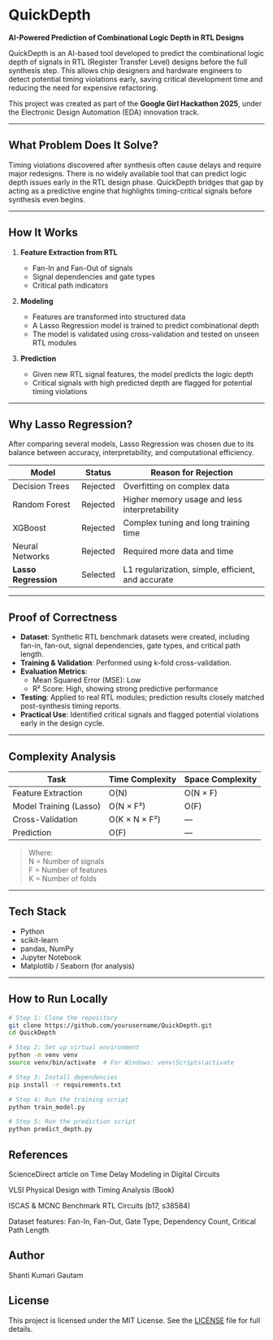 

# QuickDepth

**AI-Powered Prediction of Combinational Logic Depth in RTL Designs**

QuickDepth is an AI-based tool developed to predict the combinational logic depth of signals in RTL (Register Transfer Level) designs before the full synthesis step. This allows chip designers and hardware engineers to detect potential timing violations early, saving critical development time and reducing the need for expensive refactoring.

This project was created as part of the **Google Girl Hackathon 2025**, under the Electronic Design Automation (EDA) innovation track.

---

## What Problem Does It Solve?

Timing violations discovered after synthesis often cause delays and require major redesigns. There is no widely available tool that can predict logic depth issues early in the RTL design phase. QuickDepth bridges that gap by acting as a predictive engine that highlights timing-critical signals before synthesis even begins.

---

## How It Works

1. **Feature Extraction from RTL**
   - Fan-In and Fan-Out of signals
   - Signal dependencies and gate types
   - Critical path indicators

2. **Modeling**
   - Features are transformed into structured data
   - A Lasso Regression model is trained to predict combinational depth
   - The model is validated using cross-validation and tested on unseen RTL modules

3. **Prediction**
   - Given new RTL signal features, the model predicts the logic depth
   - Critical signals with high predicted depth are flagged for potential timing violations

---

## Why Lasso Regression?

After comparing several models, Lasso Regression was chosen due to its balance between accuracy, interpretability, and computational efficiency.

| Model           | Status    | Reason for Rejection                                |
|----------------|-----------|------------------------------------------------------|
| Decision Trees  |  Rejected | Overfitting on complex data                         |
| Random Forest   |  Rejected | Higher memory usage and less interpretability       |
| XGBoost         |  Rejected | Complex tuning and long training time               |
| Neural Networks |  Rejected | Required more data and time                         |
| **Lasso Regression** |  Selected | L1 regularization, simple, efficient, and accurate |

---

## Proof of Correctness

- **Dataset**: Synthetic RTL benchmark datasets were created, including fan-in, fan-out, signal dependencies, gate types, and critical path length.
- **Training & Validation**: Performed using k-fold cross-validation.
- **Evaluation Metrics**:
  - Mean Squared Error (MSE): Low
  - R² Score: High, showing strong predictive performance
- **Testing**: Applied to real RTL modules; prediction results closely matched post-synthesis timing reports.
- **Practical Use**: Identified critical signals and flagged potential violations early in the design cycle.

---

## Complexity Analysis

| Task                     | Time Complexity           | Space Complexity         |
|--------------------------|---------------------------|---------------------------|
| Feature Extraction       | O(N)                      | O(N × F)                  |
| Model Training (Lasso)   | O(N × F²)                 | O(F)                      |
| Cross-Validation         | O(K × N × F²)             | —                         |
| Prediction               | O(F)                      | —                         |

> Where:  
> N = Number of signals  
> F = Number of features  
> K = Number of folds

---

## Tech Stack

- Python
- scikit-learn
- pandas, NumPy
- Jupyter Notebook
- Matplotlib / Seaborn (for analysis)

---


## How to Run Locally

```bash
# Step 1: Clone the repository
git clone https://github.com/yourusername/QuickDepth.git
cd QuickDepth

# Step 2: Set up virtual environment
python -m venv venv
source venv/bin/activate  # For Windows: venv\Scripts\activate

# Step 3: Install dependencies
pip install -r requirements.txt

# Step 4: Run the training script
python train_model.py

# Step 5: Run the prediction script
python predict_depth.py

```

## References
ScienceDirect article on Time Delay Modeling in Digital Circuits

VLSI Physical Design with Timing Analysis (Book)

ISCAS & MCNC Benchmark RTL Circuits (b17, s38584)

Dataset features: Fan-In, Fan-Out, Gate Type, Dependency Count, Critical Path Length

## Author
Shanti Kumari Gautam


## License

This project is licensed under the MIT License. See the [LICENSE](./LICENSE) file for full details.



